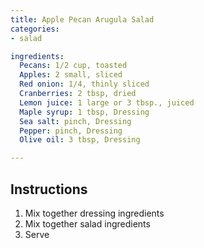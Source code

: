 ```yaml
---
title: Apple Pecan Arugula Salad
categories:
- salad

ingredients:
  Pecans: 1/2 cup, toasted
  Apples: 2 small, sliced
  Red onion: 1/4, thinly sliced
  Cranberries: 2 tbsp, dried
  Lemon juice: 1 large or 3 tbsp., juiced
  Maple syrup: 1 tbsp, Dressing
  Sea salt: pinch, Dressing
  Pepper: pinch, Dressing
  Olive oil: 3 tbsp, Dressing

---
```

## Instructions
1. Mix together dressing ingredients
2. Mix together salad ingredients
3. Serve